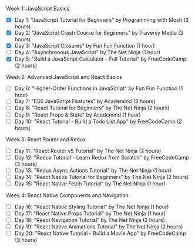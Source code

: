 Week 1: JavaScript Basics

   - [x] Day 1: "JavaScript Tutorial for Beginners" by Programming with Mosh (3 hours) 
   - [x] Day 2: "JavaScript Crash Course for Beginners" by Traversy Media (3 hours) 
   - [x] Day 3: "JavaScript Closures" by Fun Fun Function (1 hour) 
   - [ ] Day 4: "Asynchronous JavaScript" by The Net Ninja (1 hour) 
   - [x] Day 5: "Build a JavaScript Calculator - Full Tutorial" by FreeCodeCamp (2 hours) 

Week 2: Advanced JavaScript and React Basics

   - [ ] Day 6: "Higher-Order Functions in JavaScript" by Fun Fun Function (1 hour) 
   - [ ] Day 7: "ES6 JavaScript Features" by Academind (3 hours) 
   - [ ] Day 8: "React Tutorial for Beginners" by The Net Ninja (2 hours) 
   - [ ] Day 9: "React Props & State" by Academind (1 hour) 
   - [ ] Day 10: "React Tutorial - Build a Todo List App" by FreeCodeCamp (2 hours) 

Week 3: React Router and Redux

   - [ ] Day 11: "React Router v5 Tutorial" by The Net Ninja (2 hours) 
   - [ ] Day 12: "Redux Tutorial - Learn Redux from Scratch" by FreeCodeCamp (3 hours) 
   - [ ] Day 13: "Redux Async Actions Tutorial" by The Net Ninja (1 hour) 
   - [ ] Day 14: "React Native Tutorial for Beginners" by The Net Ninja (2 hours) 
   - [ ] Day 15: "React Native Fetch Tutorial" by The Net Ninja (1 hour) 

Week 4: React Native Components and Navigation

   - [ ] Day 16: "React Native Styling Tutorial" by The Net Ninja (1 hour) 
   - [ ] Day 17: "React Native Props Tutorial" by The Net Ninja (1 hour) 
   - [ ] Day 18: "React Navigation Tutorial" by The Net Ninja (2 hours) 
   - [ ] Day 19: "React Native Animations Tutorial" by The Net Ninja (2 hours) 
   - [ ] Day 20: "React Native Tutorial - Build a Movie App" by FreeCodeCamp (3 hours)
